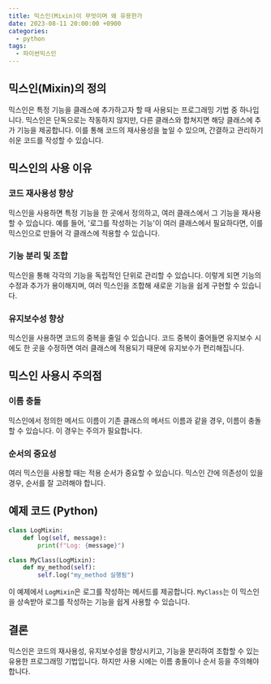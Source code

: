 ```yaml
---
title: 믹스인(Mixin)이 무엇이며 왜 유용한가
date: 2023-08-11 20:00:00 +0900
categories:
  - python
tags:
  - 파이썬믹스인
---
```


## 믹스인(Mixin)의 정의
믹스인은 특정 기능을 클래스에 추가하고자 할 때 사용되는 프로그래밍 기법 중 하나입니다. 믹스인은 단독으로는 작동하지 않지만, 다른 클래스와 합쳐지면 해당 클래스에 추가 기능을 제공합니다. 이를 통해 코드의 재사용성을 높일 수 있으며, 간결하고 관리하기 쉬운 코드를 작성할 수 있습니다.

## 믹스인의 사용 이유

### 코드 재사용성 향상
믹스인을 사용하면 특정 기능을 한 곳에서 정의하고, 여러 클래스에서 그 기능을 재사용할 수 있습니다. 예를 들어, '로그를 작성하는 기능'이 여러 클래스에서 필요하다면, 이를 믹스인으로 만들어 각 클래스에 적용할 수 있습니다.

### 기능 분리 및 조합
믹스인을 통해 각각의 기능을 독립적인 단위로 관리할 수 있습니다. 이렇게 되면 기능의 수정과 추가가 용이해지며, 여러 믹스인을 조합해 새로운 기능을 쉽게 구현할 수 있습니다.

### 유지보수성 향상
믹스인을 사용하면 코드의 중복을 줄일 수 있습니다. 코드 중복이 줄어들면 유지보수 시에도 한 곳을 수정하면 여러 클래스에 적용되기 때문에 유지보수가 편리해집니다.

## 믹스인 사용시 주의점

### 이름 충돌
믹스인에서 정의한 메서드 이름이 기존 클래스의 메서드 이름과 같을 경우, 이름이 충돌할 수 있습니다. 이 경우는 주의가 필요합니다.

### 순서의 중요성
여러 믹스인을 사용할 때는 적용 순서가 중요할 수 있습니다. 믹스인 간에 의존성이 있을 경우, 순서를 잘 고려해야 합니다.

## 예제 코드 (Python)
```python
class LogMixin:
    def log(self, message):
        print(f"Log: {message}")

class MyClass(LogMixin):
    def my_method(self):
        self.log("my_method 실행됨")
```

이 예제에서 `LogMixin`은 로그를 작성하는 메서드를 제공합니다. `MyClass`는 이 믹스인을 상속받아 로그를 작성하는 기능을 쉽게 사용할 수 있습니다.

## 결론
믹스인은 코드의 재사용성, 유지보수성을 향상시키고, 기능을 분리하여 조합할 수 있는 유용한 프로그래밍 기법입니다. 하지만 사용 시에는 이름 충돌이나 순서 등을 주의해야 합니다.